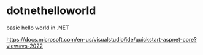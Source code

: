 # dotnethelloworld
basic hello world in .NET

https://docs.microsoft.com/en-us/visualstudio/ide/quickstart-aspnet-core?view=vs-2022
